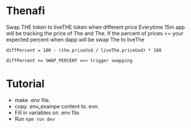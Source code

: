 # Thenafi
Swap THE token to liveTHE token when different price
Everytime 15m app will be tracking the price of The and The. If the percent of prices >= your expected percent when dapp will be swap The to liveThe
```
diffPercent = 100 - (the.priceUsd / liveThe.priceUsd) * 100

diffPercent >= SWAP_PERCENT =>> trigger swapping
```


# Tutorial
- make .env file.
- copy .env_exampe content to .evn.
- Fill in variables on .env file.
- Run `npm run dev`

